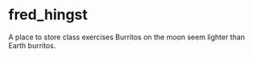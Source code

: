 # fred_hingst
A place to store class exercises
Burritos on the moon seem lighter than Earth burritos.
